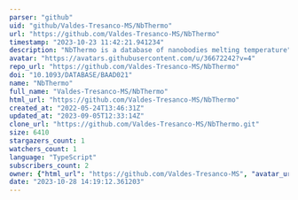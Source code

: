 ```yaml
---
parser: "github"
uid: "github/Valdes-Tresanco-MS/NbThermo"
url: "https://github.com/Valdes-Tresanco-MS/NbThermo"
timestamp: "2023-10-23 11:42:21.941234"
description: "NbThermo is a database of nanobodies melting temperature"
avatar: "https://avatars.githubusercontent.com/u/36672242?v=4"
repo_url: "https://github.com/Valdes-Tresanco-MS/NbThermo"
doi: "10.1093/DATABASE/BAAD021"
name: "NbThermo"
full_name: "Valdes-Tresanco-MS/NbThermo"
html_url: "https://github.com/Valdes-Tresanco-MS/NbThermo"
created_at: "2022-05-24T13:46:31Z"
updated_at: "2023-09-05T12:33:14Z"
clone_url: "https://github.com/Valdes-Tresanco-MS/NbThermo.git"
size: 6410
stargazers_count: 1
watchers_count: 1
language: "TypeScript"
subscribers_count: 2
owner: {"html_url": "https://github.com/Valdes-Tresanco-MS", "avatar_url": "https://avatars.githubusercontent.com/u/36672242?v=4", "login": "Valdes-Tresanco-MS", "type": "User"}
date: "2023-10-28 14:19:12.361203"
---
```

